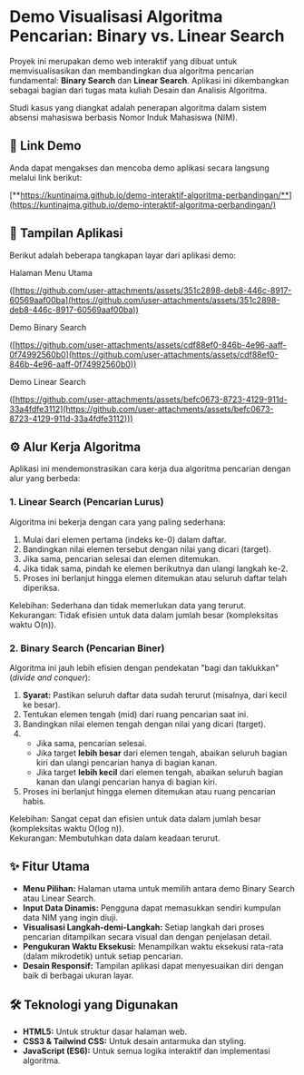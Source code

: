 # **Demo Visualisasi Algoritma Pencarian: Binary vs. Linear Search**

Proyek ini merupakan demo web interaktif yang dibuat untuk memvisualisasikan dan membandingkan dua algoritma pencarian fundamental: **Binary Search** dan **Linear Search**. Aplikasi ini dikembangkan sebagai bagian dari tugas mata kuliah Desain dan Analisis Algoritma.

Studi kasus yang diangkat adalah penerapan algoritma dalam sistem absensi mahasiswa berbasis Nomor Induk Mahasiswa (NIM).

## **🚀 Link Demo**

Anda dapat mengakses dan mencoba demo aplikasi secara langsung melalui link berikut:

[**https://kuntinajma.github.io/demo-interaktif-algoritma-perbandingan/**](https://kuntinajma.github.io/demo-interaktif-algoritma-perbandingan/)

## **📸 Tampilan Aplikasi**

Berikut adalah beberapa tangkapan layar dari aplikasi demo:

Halaman Menu Utama

([https://github.com/user-attachments/assets/351c2898-deb8-446c-8917-60569aaf00ba](https://github.com/user-attachments/assets/351c2898-deb8-446c-8917-60569aaf00ba))

Demo Binary Search

([https://github.com/user-attachments/assets/cdf88ef0-846b-4e96-aaff-0f74992560b0](https://github.com/user-attachments/assets/cdf88ef0-846b-4e96-aaff-0f74992560b0))

Demo Linear Search

([https://github.com/user-attachments/assets/befc0673-8723-4129-911d-33a4fdfe3112](https://github.com/user-attachments/assets/befc0673-8723-4129-911d-33a4fdfe3112)))

## **⚙️ Alur Kerja Algoritma**

Aplikasi ini mendemonstrasikan cara kerja dua algoritma pencarian dengan alur yang berbeda:

### **1\. Linear Search (Pencarian Lurus)**

Algoritma ini bekerja dengan cara yang paling sederhana:

1. Mulai dari elemen pertama (indeks ke-0) dalam daftar.  
2. Bandingkan nilai elemen tersebut dengan nilai yang dicari (target).  
3. Jika sama, pencarian selesai dan elemen ditemukan.  
4. Jika tidak sama, pindah ke elemen berikutnya dan ulangi langkah ke-2.  
5. Proses ini berlanjut hingga elemen ditemukan atau seluruh daftar telah diperiksa.

Kelebihan: Sederhana dan tidak memerlukan data yang terurut.  
Kekurangan: Tidak efisien untuk data dalam jumlah besar (kompleksitas waktu O(n)).

### **2\. Binary Search (Pencarian Biner)**

Algoritma ini jauh lebih efisien dengan pendekatan "bagi dan taklukkan" (*divide and conquer*):

1. **Syarat:** Pastikan seluruh daftar data sudah terurut (misalnya, dari kecil ke besar).  
2. Tentukan elemen tengah (mid) dari ruang pencarian saat ini.  
3. Bandingkan nilai elemen tengah dengan nilai yang dicari (target).  
4.   
   * Jika sama, pencarian selesai.  
   * Jika target **lebih besar** dari elemen tengah, abaikan seluruh bagian kiri dan ulangi pencarian hanya di bagian kanan.  
   * Jika target **lebih kecil** dari elemen tengah, abaikan seluruh bagian kanan dan ulangi pencarian hanya di bagian kiri.  
5. Proses ini berlanjut hingga elemen ditemukan atau ruang pencarian habis.

Kelebihan: Sangat cepat dan efisien untuk data dalam jumlah besar (kompleksitas waktu O(log n)).  
Kekurangan: Membutuhkan data dalam keadaan terurut.

## **✨ Fitur Utama**

* **Menu Pilihan:** Halaman utama untuk memilih antara demo Binary Search atau Linear Search.  
* **Input Data Dinamis:** Pengguna dapat memasukkan sendiri kumpulan data NIM yang ingin diuji.  
* **Visualisasi Langkah-demi-Langkah:** Setiap langkah dari proses pencarian ditampilkan secara visual dan dengan penjelasan detail.  
* **Pengukuran Waktu Eksekusi:** Menampilkan waktu eksekusi rata-rata (dalam mikrodetik) untuk setiap pencarian.  
* **Desain Responsif:** Tampilan aplikasi dapat menyesuaikan diri dengan baik di berbagai ukuran layar.

## **🛠️ Teknologi yang Digunakan**

* **HTML5:** Untuk struktur dasar halaman web.  
* **CSS3 & Tailwind CSS:** Untuk desain antarmuka dan styling.  
* **JavaScript (ES6):** Untuk semua logika interaktif dan implementasi algoritma.
